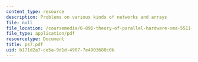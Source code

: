 ```yaml
---
content_type: resource
description: Problems on various kinds of networks and arrays
file: null
file_location: /coursemedia/6-896-theory-of-parallel-hardware-sma-5511-spring-2004/b171d2a7ce5a9d1d49077e4903680c0b_ps7.pdf
file_type: application/pdf
resourcetype: Document
title: ps7.pdf
uid: b171d2a7-ce5a-9d1d-4907-7e4903680c0b
---
```

